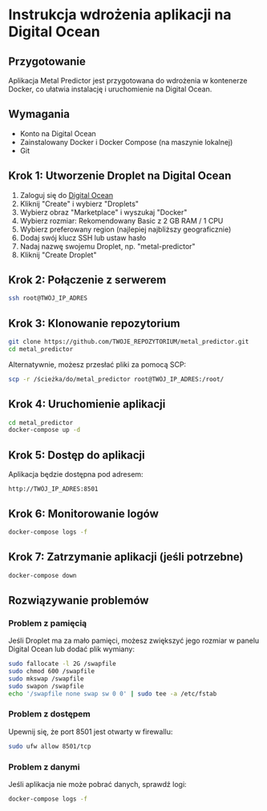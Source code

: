 # Instrukcja wdrożenia aplikacji na Digital Ocean

## Przygotowanie

Aplikacja Metal Predictor jest przygotowana do wdrożenia w kontenerze Docker, co ułatwia instalację i uruchomienie na Digital Ocean.

## Wymagania
- Konto na Digital Ocean
- Zainstalowany Docker i Docker Compose (na maszynie lokalnej)
- Git

## Krok 1: Utworzenie Droplet na Digital Ocean

1. Zaloguj się do [Digital Ocean](https://www.digitalocean.com/)
2. Kliknij "Create" i wybierz "Droplets"
3. Wybierz obraz "Marketplace" i wyszukaj "Docker"
4. Wybierz rozmiar: Rekomendowany Basic z 2 GB RAM / 1 CPU
5. Wybierz preferowany region (najlepiej najbliższy geograficznie)
6. Dodaj swój klucz SSH lub ustaw hasło
7. Nadaj nazwę swojemu Droplet, np. "metal-predictor"
8. Kliknij "Create Droplet"

## Krok 2: Połączenie z serwerem

```bash
ssh root@TWÓJ_IP_ADRES
```

## Krok 3: Klonowanie repozytorium

```bash
git clone https://github.com/TWOJE_REPOZYTORIUM/metal_predictor.git
cd metal_predictor
```

Alternatywnie, możesz przesłać pliki za pomocą SCP:
```bash
scp -r /ścieżka/do/metal_predictor root@TWÓJ_IP_ADRES:/root/
```

## Krok 4: Uruchomienie aplikacji

```bash
cd metal_predictor
docker-compose up -d
```

## Krok 5: Dostęp do aplikacji

Aplikacja będzie dostępna pod adresem:
```
http://TWÓJ_IP_ADRES:8501
```

## Krok 6: Monitorowanie logów

```bash
docker-compose logs -f
```

## Krok 7: Zatrzymanie aplikacji (jeśli potrzebne)

```bash
docker-compose down
```

## Rozwiązywanie problemów

### Problem z pamięcią
Jeśli Droplet ma za mało pamięci, możesz zwiększyć jego rozmiar w panelu Digital Ocean lub dodać plik wymiany:

```bash
sudo fallocate -l 2G /swapfile
sudo chmod 600 /swapfile
sudo mkswap /swapfile
sudo swapon /swapfile
echo '/swapfile none swap sw 0 0' | sudo tee -a /etc/fstab
```

### Problem z dostępem
Upewnij się, że port 8501 jest otwarty w firewallu:

```bash
sudo ufw allow 8501/tcp
```

### Problem z danymi
Jeśli aplikacja nie może pobrać danych, sprawdź logi:

```bash
docker-compose logs -f
```
